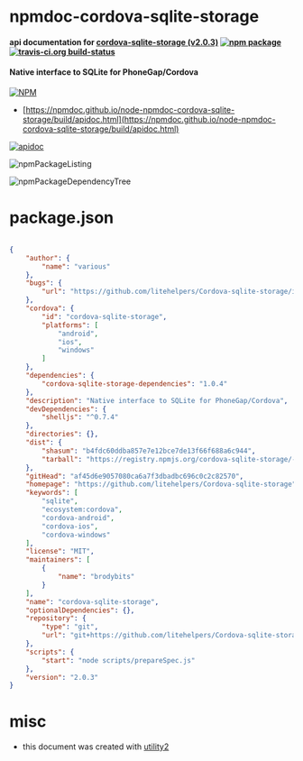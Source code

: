 # npmdoc-cordova-sqlite-storage

#### api documentation for  [cordova-sqlite-storage (v2.0.3)](https://github.com/litehelpers/Cordova-sqlite-storage)  [![npm package](https://img.shields.io/npm/v/npmdoc-cordova-sqlite-storage.svg?style=flat-square)](https://www.npmjs.org/package/npmdoc-cordova-sqlite-storage) [![travis-ci.org build-status](https://api.travis-ci.org/npmdoc/node-npmdoc-cordova-sqlite-storage.svg)](https://travis-ci.org/npmdoc/node-npmdoc-cordova-sqlite-storage)

#### Native interface to SQLite for PhoneGap/Cordova

[![NPM](https://nodei.co/npm/cordova-sqlite-storage.png?downloads=true&downloadRank=true&stars=true)](https://www.npmjs.com/package/cordova-sqlite-storage)

- [https://npmdoc.github.io/node-npmdoc-cordova-sqlite-storage/build/apidoc.html](https://npmdoc.github.io/node-npmdoc-cordova-sqlite-storage/build/apidoc.html)

[![apidoc](https://npmdoc.github.io/node-npmdoc-cordova-sqlite-storage/build/screenCapture.buildCi.browser.%252Ftmp%252Fbuild%252Fapidoc.html.png)](https://npmdoc.github.io/node-npmdoc-cordova-sqlite-storage/build/apidoc.html)

![npmPackageListing](https://npmdoc.github.io/node-npmdoc-cordova-sqlite-storage/build/screenCapture.npmPackageListing.svg)

![npmPackageDependencyTree](https://npmdoc.github.io/node-npmdoc-cordova-sqlite-storage/build/screenCapture.npmPackageDependencyTree.svg)



# package.json

```json

{
    "author": {
        "name": "various"
    },
    "bugs": {
        "url": "https://github.com/litehelpers/Cordova-sqlite-storage/issues"
    },
    "cordova": {
        "id": "cordova-sqlite-storage",
        "platforms": [
            "android",
            "ios",
            "windows"
        ]
    },
    "dependencies": {
        "cordova-sqlite-storage-dependencies": "1.0.4"
    },
    "description": "Native interface to SQLite for PhoneGap/Cordova",
    "devDependencies": {
        "shelljs": "^0.7.4"
    },
    "directories": {},
    "dist": {
        "shasum": "b4fdc60ddba857e7e12bce7de13f66f688a6c944",
        "tarball": "https://registry.npmjs.org/cordova-sqlite-storage/-/cordova-sqlite-storage-2.0.3.tgz"
    },
    "gitHead": "af45d6e9057080ca6a7f3dbadbc696c0c2c82570",
    "homepage": "https://github.com/litehelpers/Cordova-sqlite-storage",
    "keywords": [
        "sqlite",
        "ecosystem:cordova",
        "cordova-android",
        "cordova-ios",
        "cordova-windows"
    ],
    "license": "MIT",
    "maintainers": [
        {
            "name": "brodybits"
        }
    ],
    "name": "cordova-sqlite-storage",
    "optionalDependencies": {},
    "repository": {
        "type": "git",
        "url": "git+https://github.com/litehelpers/Cordova-sqlite-storage.git"
    },
    "scripts": {
        "start": "node scripts/prepareSpec.js"
    },
    "version": "2.0.3"
}
```



# misc
- this document was created with [utility2](https://github.com/kaizhu256/node-utility2)
